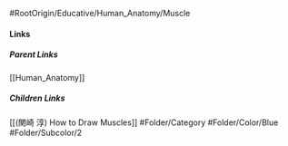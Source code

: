 #RootOrigin/Educative/Human_Anatomy/Muscle
#### Links
##### Parent Links
[[Human_Anatomy]]
##### Children Links
[[(関崎 淳) How to Draw Muscles]]
#Folder/Category
#Folder/Color/Blue
#Folder/Subcolor/2
